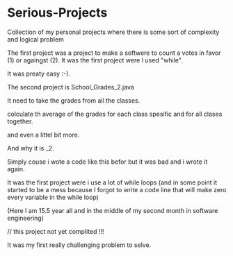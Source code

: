 # Serious-Projects
Collection of my personal projects where there is some sort of complexity and logical problem

The first project was a project to make a softwere to count a votes in favor (1) or againgst (2).
It was the first project were I used "while".

It was preaty easy :-).

The second project is School_Grades_2.java

It need to take the grades from all the classes.

colculate th average of the grades for each class spesific and for all clases together.

and even a littel bit more.

And why it is _2.

Simply couse i wote a code like this befor but it was bad and i wrote it again.

It was the first project were i use a lot of while loops (and in some point it started to be a mess because I forgot to write a code line that will make zero every variable in the while loop)

(Here I am 15.5 year all and in the middle of my second month in software engineering)


// this project not yet complited !!!

It was my first really challenging problem to selve.
